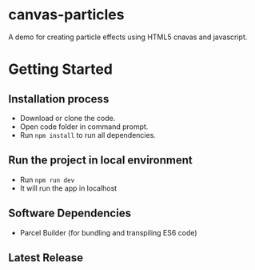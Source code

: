 # canvas-particles
A demo for creating particle effects using HTML5 cnavas and javascript.

# Getting Started
## Installation process
  - Download or clone the code.
  - Open code folder in command prompt.
  - Run ```npm install``` to run all dependencies.
 
## Run the project in local environment
  - Run ```npm run dev```
  - It will run the app in localhost 
  
## Software Dependencies
  - Parcel Builder (for bundling and transpiling ES6 code)
 
## Latest Release
 

  
